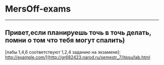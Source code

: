 # MersOff-exams
---
## Привет,если планируешь точь в точь делать, помни о том что тебя могут спалить)
[лабы 1,4,6 соответствуют 1,2,4 заданию на экзамене]: http://example.com/](http://gr682423.narod.ru/semestr_7/itpsu/lab.html
